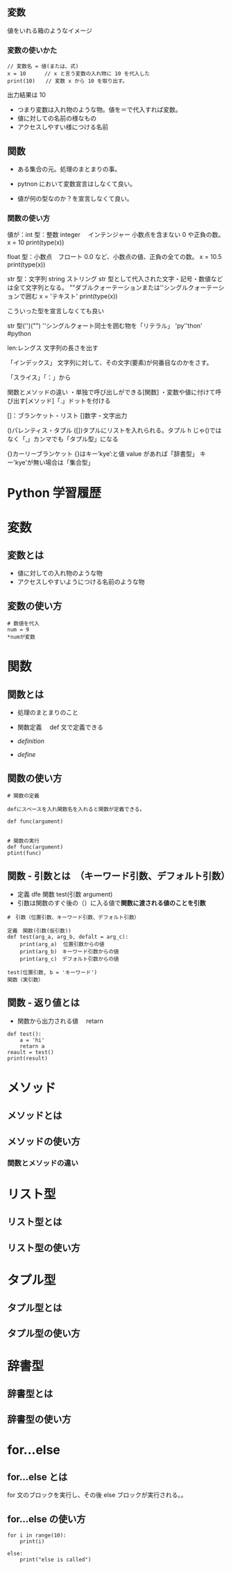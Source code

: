 ## 変数

値をいれる箱のようなイメージ

### 変数の使いかた

```
// 変数名 = 値(または、式)
x = 10      // x と言う変数の入れ物に 10 を代入した
print(10)　　// 変数 x から 10 を取り出す。
```

出力結果は 10

- つまり変数は入れ物のような物。値を＝で代入すれば変数。
- 値に対しての名前の様なもの
- アクセスしやすい様につける名前

## 関数

- ある集合の元。処理のまとまりの事。

- pytnon において変数宣言はしなくて良い。

- 値が何の型なのか？を宣言しなくて良い。

### 関数の使い方

値が：int 型：整数 integer 　インテンジャー
小数点を含まない 0 や正負の数。
x = 10
print(type(x))

float 型：小数点　フロート
0.0 など、小数点の値、正負の全ての数。
x = 10.5
print(type(x))

str 型：文字列 string ストリング
str 型として代入された文字・記号・数値などは全て文字列となる。
""ダブルクォーテーションまたは''シングルクォーテーションで囲む
x = 'テキスト'
print(type(x))

こういった型を宣言しなくても良い

str 型('')("")
''シングルクォート同士を囲む物を「リテラル」
'py''thon' #python

len:レングス 文字列の長さを出す

「インデックス」
文字列に対して、その文字(要素)が何番目なのかをさす。

「スライス」「：」から

関数とメソッドの違い
・単独で呼び出しができる[関数]
・変数や値に付けて呼び出す[メソッド]「.」ドットを付ける

[]：ブランケット・リスト
[]数字・文字出力

()パレンティス・タプル
([])タプルにリストを入れられる。タプル h じゃ()ではなく「,」カンマでも「タプル型」になる

{}カーリーブランケット
{}はキー’kye’:と値 value があれば「辞書型」
キー'kye'が無い場合は「集合型」

# Python 学習履歴

# 変数

## 変数とは

- 値に対しての入れ物のような物
- アクセスしやすいようにつける名前のような物

## 変数の使い方

```
# 数値を代入
num = 9
*numが変数
```

# 関数

## 関数とは

- 処理のまとまりのこと

- 関数定義　 def 文で定義できる

- _definition_
- _define_

## 関数の使い方

```
# 関数の定義

defにスペースを入れ関数名を入れると関数が定義できる。

def func(argument)


# 関数の実行
def func(argument)
ptint(func)

```

## 関数 - 引数とは　（キーワード引数、デフォルト引数）

- 定義 dfe 関数 test(引数 argument)
- 引数は関数のすぐ後の（）に入る値で**関数に渡される値のことを引数**

```
#　引数（位置引数、キーワード引数、デフォルト引数）

定義　関数(引数(仮引数))
def test(arg_a, arg_b, defalt = arg_c):
    print(arg_a)  位置引数からの値
    print(arg_b)　キーワード引数からの値
    print(arg_c)　デフォルト引数からの値

test(位置引数, b = 'キーワード')
関数（実引数）

```

## 関数 - 返り値とは

- 関数から出力される値　 retarn

```
def test():
    a = 'hi'
    retarn a
reault = test()
print(result)
```

# メソッド

## メソッドとは

## メソッドの使い方

### 関数とメソッドの違い

# リスト型

## リスト型とは

## リスト型の使い方

# タプル型

## タプル型とは

## タプル型の使い方

# 辞書型

## 辞書型とは

## 辞書型の使い方

# for...else

## for...else とは

for 文のブロックを実行し、その後 else ブロックが実行される。。

## for...else の使い方

```
for i in range(10):
    print(i)

else:
    print("else is called")

```
